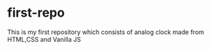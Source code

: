 # first-repo
This is my first repository which consists of analog clock made from HTML,CSS and Vanilla JS
